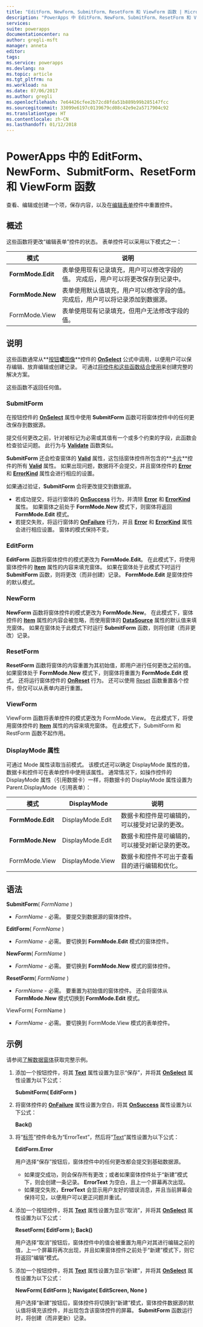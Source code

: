 ```yaml
---
title: "EditForm、NewForm、SubmitForm、ResetForm 和 ViewForm 函数 | Microsoft 文档"
description: "PowerApps 中 EditForm、NewForm、SubmitForm、ResetForm 和 ViewForm 函数的引用信息（包括语法和示例）"
services: 
suite: powerapps
documentationcenter: na
author: gregli-msft
manager: anneta
editor: 
tags: 
ms.service: powerapps
ms.devlang: na
ms.topic: article
ms.tgt_pltfrm: na
ms.workload: na
ms.date: 07/06/2017
ms.author: gregli
ms.openlocfilehash: 7e64426cfee2b72cd8fda51b889b99b285147fcc
ms.sourcegitcommit: 33099e6197c0139679cd08c42e9e2a5717904c92
ms.translationtype: HT
ms.contentlocale: zh-CN
ms.lasthandoff: 01/12/2018
---
```

# <a name="editform-newform-submitform-resetform-and-viewform-functions-in-powerapps"></a>PowerApps 中的 EditForm、NewForm、SubmitForm、ResetForm 和 ViewForm 函数
查看、编辑或创建一个项，保存内容，以及在[编辑表单](../controls/control-form-detail.md)控件中重置控件。

## <a name="overview"></a>概述
这些函数将更改“编辑表单”控件的状态。  表单控件可以采用以下模式之一：

| 模式 | 说明 |
| --- | --- |
| **FormMode.Edit** |表单使用现有记录填充，用户可以修改字段的值。  完成后，用户可以将更改保存到记录中。 |
| **FormMode.New** |表单使用默认值填充，用户可以修改字段的值。  完成后，用户可以将记录添加到数据源。 |
| FormMode.View |表单使用现有记录填充，但用户无法修改字段的值。 |

## <a name="description"></a>说明
这些函数通常从**[按钮](../controls/control-button.md)**或**[图像](../controls/control-image.md)**控件的 **[OnSelect](../controls/properties-core.md)** 公式中调用，以便用户可以保存编辑、放弃编辑或创建记录。 可通过[将控件和这些函数结合使用](../working-with-forms.md)来创建完整的解决方案。

这些函数不返回任何值。

### <a name="submitform"></a>SubmitForm
在按钮控件的 **[OnSelect](../controls/properties-core.md)** 属性中使用 **SubmitForm** 函数可将窗体控件中的任何更改保存到数据源。

提交任何更改之前，针对被标记为必需或其值有一个或多个约束的字段，此函数会检查验证问题。 此行为与 **[Validate](function-validate.md)** 函数类似。

**SubmitForm** 还会检查窗体的 **[Valid](../controls/control-form-detail.md)** 属性，这包括窗体控件所包含的**[卡片](../controls/control-card.md)**控件的所有 **[Valid](../controls/control-card.md)** 属性。 如果出现问题，数据将不会提交，并且窗体控件的 **[Error](../controls/control-form-detail.md)** 和 **[ErrorKind](../controls/control-form-detail.md)** 属性会进行相应的设置。

如果通过验证，**SubmitForm** 会将更改提交到数据源。

* 若成功提交，将运行窗体的 **[OnSuccess](../controls/control-form-detail.md)** 行为，并清除 **[Error](../controls/control-form-detail.md)** 和 **[ErrorKind](../controls/control-form-detail.md)** 属性。  如果窗体之前处于 **FormMode.New** 模式下，则窗体将返回 **FormMode.Edit** 模式。
* 若提交失败，将运行窗体的 **[OnFailure](../controls/control-form-detail.md)** 行为，并且 **[Error](../controls/control-form-detail.md)** 和 **[ErrorKind](../controls/control-form-detail.md)** 属性会进行相应设置。  窗体的模式保持不变。  

### <a name="editform"></a>EditForm
**EditForm** 函数将窗体控件的模式更改为 **FormMode.Edit**。 在此模式下，将使用窗体控件的 **[Item](../controls/control-form-detail.md)** 属性的内容来填充窗体。  如果在窗体处于此模式下时运行 **SubmitForm** 函数，则将更改（而非创建）记录。  **FormMode.Edit** 是窗体控件的默认模式。

### <a name="newform"></a>NewForm
**NewForm** 函数将窗体控件的模式更改为 **FormMode.New**。 在此模式下，窗体控件的 **[Item](../controls/control-form-detail.md)** 属性的内容会被忽略，而使用窗体的 **[DataSource](../controls/control-form-detail.md)** 属性的默认值来填充窗体。 如果在窗体处于此模式下时运行 **SubmitForm** 函数，则将创建（而非更改）记录。

### <a name="resetform"></a>ResetForm
**ResetForm** 函数将窗体的内容重置为其初始值，即用户进行任何更改之前的值。 如果窗体处于 **FormMode.New** 模式下，则窗体将重置为 **FormMode.Edit** 模式。 还将运行窗体控件的 **[OnReset](../controls/control-form-detail.md)** 行为。  还可以使用 [Reset](function-reset.md) 函数重置各个控件，但仅可以从表单内进行重置。

### <a name="viewform"></a>ViewForm
ViewForm 函数将表单控件的模式更改为 FormMode.View。 在此模式下，将使用窗体控件的 **[Item](../controls/control-form-detail.md)** 属性的内容来填充窗体。  在此模式下，SubmitForm 和 RestForm 函数不起作用。

### <a name="displaymode-poperty"></a>DisplayMode 属性
可通过 Mode 属性读取当前模式。  该模式还可以确定 DisplayMode 属性的值，数据卡和控件可在表单控件中使用该属性。  通常情况下，如操作控件的 DisplayMode 属性（引用数据卡）一样，将数据卡的 DisplayMode 属性设置为 Parent.DisplayMode（引用表单）： 

| 模式 | DisplayMode | 说明 |
| --- | --- | --- |
| **FormMode.Edit** |DisplayMode.Edit |数据卡和控件是可编辑的，可以接受对记录的更改。 |
| **FormMode.New** |DisplayMode.Edit |数据卡和控件是可编辑的，可以接受对新记录的更改。 |
| FormMode.View |DisplayMode.View |数据卡和控件不可出于查看目的进行编辑和优化。 |

## <a name="syntax"></a>语法
**SubmitForm**( *FormName* )

* *FormName* - 必需。 要提交到数据源的窗体控件。

**EditForm**( *FormName* )

* *FormName* - 必需。  要切换到 **FormMode.Edit** 模式的窗体控件。

**NewForm**( *FormName* )

* *FormName* - 必需。 要切换到 **FormMode.New** 模式的窗体控件。

**ResetForm**( *FormName* )

* *FormName* - 必需。 要重置为初始值的窗体控件。 还会将窗体从 **FormMode.New** 模式切换到 **FormMode.Edit** 模式。

ViewForm( FormName )

* *FormName* - 必需。  要切换到 FormMode.View 模式的表单控件。

## <a name="examples"></a>示例
请参阅[了解数据窗体](../working-with-forms.md)获取完整示例。

1. 添加一个按钮控件，将其 **[Text](../controls/properties-core.md)** 属性设置为显示“保存”，并将其 **[OnSelect](../controls/properties-core.md)** 属性设置为以下公式：
   
    **SubmitForm( EditForm )**
2. 将窗体控件的 **[OnFailure](../controls/control-form-detail.md)** 属性设置为空白，将其 **[OnSuccess](../controls/control-form-detail.md)** 属性设置为以下公式：
   
    **Back()**
3. 将“[标签](../controls/control-text-box.md)”控件命名为“ErrorText”，然后将“[Text](../controls/properties-core.md)”属性设置为以下公式：
   
    **EditForm.Error**
   
    用户选择“保存”按钮后，窗体控件中的任何更改都会提交到基础数据源。
   
   * 如果提交成功，则会保存所有更改；或者如果窗体控件处于“新建”模式下，则会创建一条记录。 **ErrorText** 为空白，且上一个屏幕再次出现。
   * 如果提交失败，**ErrorText** 会显示用户友好的错误消息，并且当前屏幕会保持可见，以便用户可以更正问题并重试。
4. 添加一个按钮控件，将其 **[Text](../controls/properties-core.md)** 属性设置为显示“取消”，并将其 **[OnSelect](../controls/properties-core.md)** 属性设置为以下公式：
   
    **ResetForm( EditForm ); Back()**
   
    用户选择“取消”按钮后，窗体控件中的值会被重置为用户对其进行编辑之前的值，上一个屏幕将再次出现，并且如果窗体控件之前处于“新建”模式下，则它将返回“编辑”模式。
5. 添加一个按钮控件，将其 **[Text](../controls/properties-core.md)** 属性设置为显示“新建”，并将其 **[OnSelect](../controls/properties-core.md)** 属性设置为以下公式：
   
    **NewForm( EditForm ); Navigate( EditScreen, None )**
   
    用户选择“新建”按钮后，窗体控件将切换到“新建”模式，窗体控件数据源的默认值将填充该控件，并出现包含该窗体控件的屏幕。 **SubmitForm** 函数运行时，将创建（而非更新）记录。

